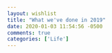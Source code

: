 ```yaml
---
layout: wishlist
title: "What we've done in 2019"
date: 2020-01-03 11:54:56 -0500
comments: true
categories: ['Life']
---
```


<svg id="gantt"></svg>
